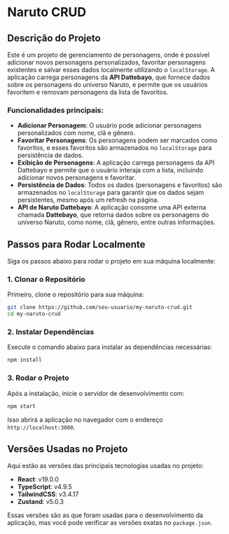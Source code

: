 
# Naruto CRUD

## Descrição do Projeto

Este é um projeto de gerenciamento de personagens, onde é possível adicionar novos personagens personalizados, favoritar personagens existentes e salvar esses dados localmente utilizando o `localStorage`. A aplicação carrega personagens da **API Dattebayo**, que fornece dados sobre os personagens do universo Naruto, e permite que os usuários favoritem e removam personagens da lista de favoritos.

### Funcionalidades principais:
- **Adicionar Personagem**: O usuário pode adicionar personagens personalizados com nome, clã e gênero.
- **Favoritar Personagens**: Os personagens podem ser marcados como favoritos, e esses favoritos são armazenados no `localStorage` para persistência de dados.
- **Exibição de Personagens**: A aplicação carrega personagens da API Dattebayo e permite que o usuário interaja com a lista, incluindo adicionar novos personagens e favoritar.
- **Persistência de Dados**: Todos os dados (personagens e favoritos) são armazenados no `localStorage` para garantir que os dados sejam persistentes, mesmo após um refresh na página.
- **API de Naruto Dattebayo**: A aplicação consome uma API externa chamada **Dattebayo**, que retorna dados sobre os personagens do universo Naruto, como nome, clã, gênero, entre outras informações.

## Passos para Rodar Localmente

Siga os passos abaixo para rodar o projeto em sua máquina localmente:

### 1. Clonar o Repositório

Primeiro, clone o repositório para sua máquina:

```bash
git clone https://github.com/seu-usuario/my-naruto-crud.git
cd my-naruto-crud
```

### 2. Instalar Dependências

Execute o comando abaixo para instalar as dependências necessárias:

```bash
npm install
```

### 3. Rodar o Projeto

Após a instalação, inicie o servidor de desenvolvimento com:

```bash
npm start
```

Isso abrirá a aplicação no navegador com o endereço `http://localhost:3000`.

## Versões Usadas no Projeto

Aqui estão as versões das principais tecnologias usadas no projeto:

- **React**: v19.0.0
- **TypeScript**: v4.9.5
- **TailwindCSS**: v3.4.17
- **Zustand**: v5.0.3

Essas versões são as que foram usadas para o desenvolvimento da aplicação, mas você pode verificar as versões exatas no `package.json`.
